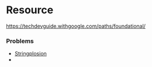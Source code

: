 # Resource
https://techdevguide.withgoogle.com/paths/foundational/

### Problems
- [Stringplosion](https://techdevguide.withgoogle.com/paths/foundational/stringsplosion-problem-ccocodcode/#)
- 